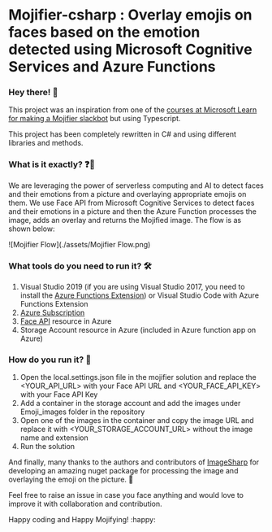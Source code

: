 # Mojifier-csharp : Overlay emojis on faces based on the emotion detected using Microsoft Cognitive Services and Azure Functions

### Hey there! :wave:

This project was an inspiration from one of the [courses at Microsoft Learn for making a Mojifier slackbot](https://docs.microsoft.com/en-us/learn/modules/replace-faces-with-emojis-matching-emotion/?WT.mc_id=mojiifierweb-mojifier-ashussai) but using Typescript. 

This project has been completely rewritten in C# and using different libraries and methods.



### What is it exactly? :question::thinking:

We are leveraging the power of serverless computing and AI to detect faces and their emotions from a picture and overlaying appropriate emojis on them. We use Face API from Microsoft Cognitive Services to detect faces and their emotions in a picture and then the Azure Function processes the image, adds an overlay and returns the Mojified image. The flow is as shown below:

![Mojifier Flow](./assets/Mojifier Flow.png)



### What tools do you need to run it? :hammer_and_wrench:

1. Visual Studio 2019 (if you are using Visual Studio 2017, you need to install the [Azure Functions Extension](https://marketplace.visualstudio.com/items?itemName=VisualStudioWebandAzureTools.AzureFunctionsandWebJobsTools)) or Visual Studio Code with Azure Functions Extension
2. [Azure Subscription](https://azure.microsoft.com/en-us/)
3. [Face API](https://azure.microsoft.com/en-us/services/cognitive-services/face/) resource in Azure
4. Storage Account resource in Azure (included in Azure function app on Azure)



### How do you run it? :runner:

1. Open the local.settings.json file in the mojifier solution and replace the  <YOUR_API_URL> with your Face API URL and  <YOUR_FACE_API_KEY> with your Face API Key
2. Add a container in the storage account and add the images under Emoji_images folder in the repository
3. Open one of the images in the container and copy the image URL and replace it with  <YOUR_STORAGE_ACCOUNT_URL> without the image name and extension
4. Run the solution



And finally, many thanks to the authors and contributors of [ImageSharp](https://github.com/SixLabors/ImageSharp) for developing an amazing nuget package for processing the image and overlaying the emoji on the picture. :tada:

Feel free to raise an issue in case you face anything and would love to improve it with collaboration and contribution. 

Happy coding and Happy Mojifying! :happy: 

